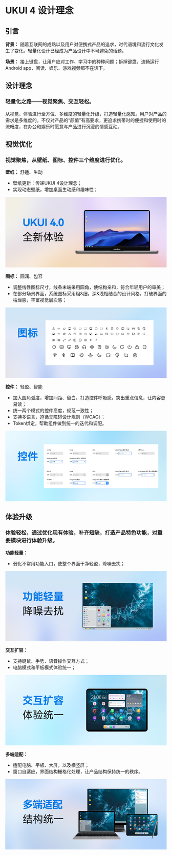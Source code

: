 # UKUI 4 设计理念

## 引言

**背景：** 随着互联网的成熟以及用户对便携式产品的追求，时代语境和流行文化发生了变化。轻量化设计已经成为产品设计中不可避免的话题。

**场景：** 接上键盘，让用户应对工作、学习中的种种问题；拆掉键盘，流畅运行 Android app，阅读、娱乐、游戏视频都不在话下。

## 设计理念

### 轻量化之路——视觉聚焦、交互轻松。

从视觉，体验进行全方位、多维度的轻量化升级，打造轻量化感知。用户对产品的需求是多维度的。不仅对产品的“颜值”有高要求，更追求携带时的便捷和使用时的流畅度，在办公和娱乐时愿意与产品进行沉浸的情感互动。

## 视觉优化

### 视觉聚焦，从壁纸、图标、控件三个维度进行优化。

**壁纸：** 舒适、生动

* 壁纸更新：传递UKUI 4设计理念；
* 实现动态壁纸，增加桌面生动感和趣味性；

![壁纸](./assets/%E5%A3%81%E7%BA%B8.png)

**图标：** 圆润、包容

* 调整线性图标尺寸，线条末端采用圆角，使结构亲和，符合年轻用户的审美；
* 在部分场景界面，系统图标采用粗&细，深&浅相结合的设计风格，打破界面的枯燥感，丰富视觉层次感；

![图标](./assets/%E5%9B%BE%E6%A0%87.png)

**控件：** 轻盈、智能

* 加大圆角弧度，增加间距、留白，打造控件呼吸感，突出重点信息，让内容更易读；
* 统一两个模式的控件高度，规范一致性；
* 支持多语言，遵循无障碍设计规则（WCAG）；
* Token绑定，帮助组件做到统一的迭代和调配。

![控件](./assets/%E6%8E%A7%E4%BB%B6.png)

## 体验升级

### 体验轻松，通过优化现有体验，补齐短缺，打造产品特色功能，对重要模块进行体验升级。

**功能轻量：**

* 弱化不常用功能入口，使整个界面干净轻盈，降噪去扰；

![功能轻量](./assets/%E5%8A%9F%E8%83%BD%E8%BD%BB%E9%87%8F.png)


**交互扩容：**

* 支持键鼠、手势、语音操作交互方式；
* 电脑模式和平板模式体验统一；

![交互扩容](./assets/%E4%BA%A4%E4%BA%92%E6%89%A9%E5%AE%B9.png)

**多端适配：**

* 适配电脑、平板、大屏，以及横竖屏；
* 窗口自适应，界面结构栅格化处理，让产品结构保持统一的秩序。

![多端适配](./assets/%E5%A4%9A%E7%AB%AF%E9%80%82%E9%85%8D.png)
